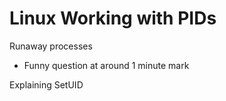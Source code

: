# Linux Working with PIDs

Runaway processes

- Funny question at around 1 minute mark



Explaining SetUID